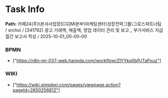 # Task Info

**Path:** 카페24(주)\본사사업장\[CG]MI본부\마케팅센터\성장전략그룹\그로스파트너팀 / srchoi / [341792] 광고 거래액, 매출액, 영업 데이터 관리 및 보고 _ 부가서비스 지급 월간 보고서 작성 / 2025-10-01_00-00-00

### BPMN
- ["https://n8n-mi-037-web.hanpda.com/workflow/ZlYYkq0bPJTaPxuz"]

### WIKI
- ["https://wiki.simplexi.com/pages/viewpage.action?pageId=2650256812"]

